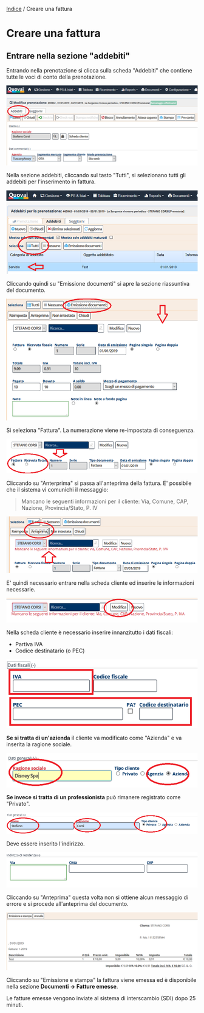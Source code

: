 [Indice](index.html) / Creare una fattura

# Creare una fattura

## Entrare nella sezione "addebiti"

Entrando nella prenotazione si clicca sulla scheda "Addebiti" che contiene tutte le voci di conto della prenotazione.

![](images/creare-fattura-001.png)

Nella sezione addebiti, cliccando sul tasto "Tutti", si selezionano tutti gli addebiti per l'inserimento in fattura.

![](images/creare-fattura-002.png)

Cliccando quindi su "Emissione documenti" si apre la sezione riassuntiva del documento.

![](images/creare-fattura-003.png)

Si seleziona "Fattura". La numerazione viene re-impostata di conseguenza.

![](images/creare-fattura-004.png)

Cliccando su "Anterprima" si passa all'anteprima della fattura. E' possibile che il sistema vi comunichi il messaggio:

> Mancano le seguenti informazioni per il cliente: Via, Comune, CAP,
> Nazione, Provincia/Stato, P. IV

![](images/creare-fattura-005.png)

E' quindi necessario entrare nella scheda cliente ed inserire le informazioni necessarie.

![](images/creare-fattura-006.png)

Nella scheda cliente è necessario inserire innanzitutto i dati fiscali:

 - Partiva IVA
 - Codice destinatario (o PEC)

![](images/creare-fattura-007.png)

**Se si tratta di un'azienda** il cliente va modificato come "Azienda" e va inserita la ragione sociale. 

![](images/creare-fattura-008.png)

**Se invece si tratta di un professionista** può rimanere registrato come "Privato".

![](images/creare-fattura-008a.png)

Deve essere inserito l'indirizzo.

![](images/creare-fattura-009.png)

Cliccando su "Anteprima" questa volta non si ottiene alcun messaggio di errore e si procede all'anteprima del documento.

![](images/creare-fattura-010.png)

Cliccando su "Emissione e stampa" la fattura viene emessa ed è disponibile nella sezione **Documenti -> Fatture emesse**.

Le fatture emesse vengono inviate al sistema di interscambio (SDI) dopo 25 minuti.














